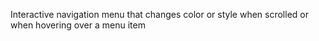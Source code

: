 Interactive navigation menu that changes color or style when scrolled or when hovering over a menu item
